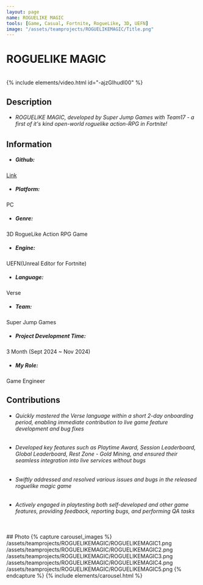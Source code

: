 ```yaml
---
layout: page
name: ROGUELIKE MAGIC
tools: [Game, Casual, Fortnite, RogueLike, 3D, UEFN]
image: "/assets/teamprojects/ROGUELIKEMAGIC/Title.png"
---
```


# ROGUELIKE MAGIC

<br>
{% include elements/video.html id="-ajzGIhudI00" %}

## Description
- ###### ROGUELIKE MAGIC, developed by Super Jump Games with Team17 - a first of it's kind open-world roguelike action-RPG in Fortnite!


## Information
- ##### **Github**: 
[Link](www.fortnite.com/@team17usa/9996-0287-9937)
- ##### **Platform**: 
PC
- ##### **Genre**: 
3D RogueLike Action RPG Game
- ##### **Engine**: 
UEFN(Unreal Editor for Fortnite)
- ##### **Language**: 
Verse
- ##### **Team**: 
Super Jump Games
- ##### **Project Development Time**: 
3 Month (Sept 2024 ~ Nov 2024)
- ##### **My Role**: 
Game Engineer


## Contributions
 - ###### Quickly mastered the Verse language within a short 2-day onboarding period, enabling immediate contribution to live game feature development and bug fixes
 - ###### Developed key features such as Playtime Award, Session Leaderboard, Global Leaderboard, Rest Zone - Gold Mining, and ensured their seamless integration into live services without bugs
 - ###### Swiftly addressed and resolved various issues and bugs in the released roguelike magic game
 - ###### Actively engaged in playtesting both self-developed and other game features, providing feedback, reporting bugs, and performing QA tasks


<br>
## Photo
{% capture carousel_images %}
/assets/teamprojects/ROGUELIKEMAGIC/ROGUELIKEMAGIC1.png
/assets/teamprojects/ROGUELIKEMAGIC/ROGUELIKEMAGIC2.png
/assets/teamprojects/ROGUELIKEMAGIC/ROGUELIKEMAGIC3.png
/assets/teamprojects/ROGUELIKEMAGIC/ROGUELIKEMAGIC4.png
/assets/teamprojects/ROGUELIKEMAGIC/ROGUELIKEMAGIC5.png
{% endcapture %}
{% include elements/carousel.html %}